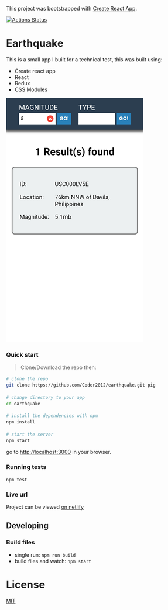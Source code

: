 This project was bootstrapped with [Create React App](https://github.com/facebook/create-react-app).

[![Actions Status](https://github.com/Coder2012/earthquake/workflows/Node.js%20CI/badge.svg)](https://github.com/Coder2012/earthquake/actions)

# Earthquake

This is a small app I built for a technical test, this was built using:

* Create react app
* React
* Redux
* CSS Modules

![alt text](https://github.com/Coder2012/earthquake/blob/master/screenshots/earthquake-mobile.png "Earthquake screenshot")

### Quick start

> Clone/Download the repo then:

```bash
# clone the repo
git clone https://github.com/Coder2012/earthquake.git pig

# change directory to your app
cd earthquake

# install the dependencies with npm
npm install

# start the server
npm start
```

go to [http://localhost:3000](http://localhost:3000) in your browser.

### Running tests

```
npm test

```

### Live url

Project can be viewed [on netlify](https://earthquake-test.netlify.app/)

## Developing

### Build files

* single run: `npm run build`
* build files and watch: `npm start`

# License

[MIT](/LICENSE)
